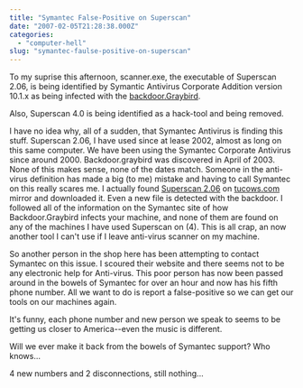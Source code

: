 ```yaml
---
title: "Symantec False-Positive on Superscan"
date: "2007-02-05T21:28:38.000Z"
categories: 
  - "computer-hell"
slug: "symantec-faulse-positive-on-superscan"
---
```


To my suprise this afternoon, scanner.exe, the executable of Superscan 2.06, is being identified by Symantic Antivirus Corporate Addition version 10.1.x as being infected with the [backdoor.Graybird](http://www.symantec.com/security_response/writeup.jsp?docid=2003-040217-2506-99).

Also, Superscan 4.0 is being identified as a hack-tool and being removed.

I have no idea why, all of a sudden, that Symantec Antivirus is finding this stuff. Superscan 2.06, I have used since at lease 2002, almost as long on this same computer. We have been using the Symantec Corporate Antivirus since around 2000. Backdoor.graybird was discovered in April of 2003. None of this makes sense, none of the dates match. Someone in the anti-virus definition has made a big (to me) mistake and having to call Symantec on this really scares me. I actually found [Superscan 2.06](http://tucows.mundofree.com/win2k/preview/49349.html) on [tucows.com](http://tucows.com) mirror and downloaded it. Even a new file is detected with the backdoor. I followed all of the information on the Symantec site of how Backdoor.Graybird infects your machine, and none of them are found on any of the machines I have used Superscan on (4). This is all crap, an now another tool I can't use if I leave anti-virus scanner on my machine.[](http://tucows.com)

So another person in the shop here has been attempting to contact Symantec on this issue. I scoured their website and there seems not to be any electronic help for Anti-virus. This poor person has now been passed around in the bowels of Symantec for over an hour and now has his fifth phone number. All we want to do is report a false-positive so we can get our tools on our machines again.

It's funny, each phone number and new person we speak to seems to be getting us closer to America--even the music is different.

Will we ever make it back from the bowels of Symantec support? Who knows...

4 new numbers and 2 disconnections, still nothing...
